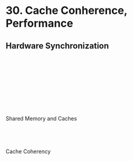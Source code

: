 # 30. Cache Conherence, Performance

## Hardware Synchronization

<figure><img src=".gitbook/assets/image (259).png" alt=""><figcaption></figcaption></figure>



<figure><img src=".gitbook/assets/image (260).png" alt=""><figcaption></figcaption></figure>



<figure><img src=".gitbook/assets/image (261).png" alt=""><figcaption></figcaption></figure>



<figure><img src=".gitbook/assets/image (262).png" alt=""><figcaption></figcaption></figure>



<figure><img src=".gitbook/assets/image (263).png" alt=""><figcaption></figcaption></figure>



<figure><img src=".gitbook/assets/image (264).png" alt=""><figcaption></figcaption></figure>



<figure><img src=".gitbook/assets/image (265).png" alt=""><figcaption></figcaption></figure>



<figure><img src=".gitbook/assets/image (266).png" alt=""><figcaption></figcaption></figure>



<figure><img src=".gitbook/assets/image (267).png" alt=""><figcaption></figcaption></figure>



<figure><img src=".gitbook/assets/image (268).png" alt=""><figcaption></figcaption></figure>



<figure><img src=".gitbook/assets/image (269).png" alt=""><figcaption></figcaption></figure>



Shared Memory and Caches

<figure><img src=".gitbook/assets/image (270).png" alt=""><figcaption></figcaption></figure>

<figure><img src=".gitbook/assets/image (271).png" alt=""><figcaption></figcaption></figure>



<figure><img src=".gitbook/assets/image (272).png" alt=""><figcaption></figcaption></figure>





<figure><img src=".gitbook/assets/image (273).png" alt=""><figcaption></figcaption></figure>



Cache Coherency

<figure><img src=".gitbook/assets/image (274).png" alt=""><figcaption></figcaption></figure>



<figure><img src=".gitbook/assets/image (275).png" alt=""><figcaption></figcaption></figure>



<figure><img src=".gitbook/assets/image (276).png" alt=""><figcaption></figcaption></figure>





<figure><img src=".gitbook/assets/image (277).png" alt=""><figcaption></figcaption></figure>



<figure><img src=".gitbook/assets/image (278).png" alt=""><figcaption></figcaption></figure>



<figure><img src=".gitbook/assets/image (279).png" alt=""><figcaption></figcaption></figure>



<figure><img src=".gitbook/assets/image (280).png" alt=""><figcaption></figcaption></figure>



<figure><img src=".gitbook/assets/image (281).png" alt=""><figcaption></figcaption></figure>



